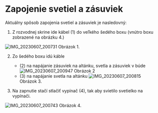 # Zapojenie svetiel a zásuviek

Aktuálny spôsob zapojenia svetiel a zásuviek je nasledovný:

1. Z rozvodnej skrine ide kábel (1) do veľkého šedého boxu (vnútro boxu zobrazené na obrázku 4.)

![IMG_20230607_200731](https://github.com/anton-pytel/kz-pv/assets/15068798/689ea387-f65b-4f7d-8559-610a5afbce0c)
Obrázok 1.

2. Zo šedého boxu idú káble
    -  (2) na napájanie zásuviek na altánku, svetla a zásuviek v búde
       ![IMG_20230607_200947](https://github.com/anton-pytel/kz-pv/assets/15068798/7782f007-cfb2-453e-9aea-6218f77b0629)
       Obrázok 2
    -  (3) na napájanie svetla na altánku
       ![IMG_20230607_200815](https://github.com/anton-pytel/kz-pv/assets/15068798/95d6f1ed-866e-4056-9443-fc7bf768aef9)
       Obrázok 3.
  


  
4. Na zapnutie stačí stlačiť vypínač (4), tak aby svietilo svetielko na vypínači.

![IMG_20230607_200743](https://github.com/anton-pytel/kz-pv/assets/15068798/5f54f5d1-b391-4217-80a8-46473cd82215)
Obrázok 4.



